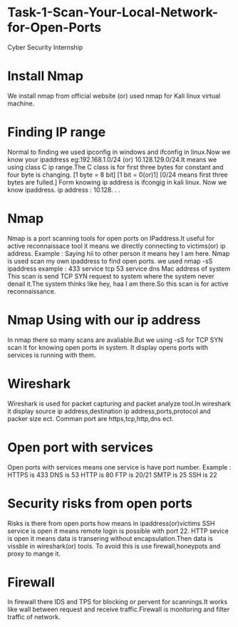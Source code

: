 # Task-1-Scan-Your-Local-Network-for-Open-Ports
Cyber Security Internship
# Install Nmap 
We install nmap from official website (or) used nmap for Kali linux virtual machine.

# Finding IP range
Normal to finding we used ipconfig in windows and ifconfig in linux.Now we know your ipaddress eg:192.168.1.0/24 (or) 10.128.129.0/24.It means we using class C ip range.The C class is for first three bytes for constant and four byte is changing.
[1 byte = 8 bit] [1 bit = 0(or)1] [0/24 means first three bytes are fulled.]
Form knowing ip address is ifcongig in kali linux.
Now we know ipaddress.
ip address : 10.128. . .

# Nmap
Nmap is a  port scanning tools for open ports on IPaddress.It useful for active reconnaissace tool it means we directly connecting to victims(or) ip address.
Example : Saying hii to other person it means hey I am here.
Nmap is used scan my own ipaddress to find open ports.
we used nmap -sS ipaddress
example : 433 service tcp
          53 service dns
          Mac address of system
This scan is send TCP SYN request to system where the system never denail it.The system thinks like hey, haa I am there.So this scan is for active reconnaissance.

# Nmap Using with our ip address
In nmap there so many scans are avaliable.But we using -sS for TCP SYN scan it for knowing open ports in system.
It display opens ports with services is running with them.

# Wireshark
Wireshark is used for packet capturing and packet analyze tool.In wireshark it display source ip address,destination ip address,ports,protocol and packer size ect.
Comman port are https,tcp,http,dns ect.

# Open port with services
Open ports with services means one service is have port number.
Example : HTTPS is 433
          DNS is 53
          HTTP is 80
          FTP is 20/21
          SMTP is 25
          SSH is 22

# Security risks from open ports
Risks is there from open ports how means in ipaddress(or)victims SSH service is open it means remote login is possible with port 22.
HTTP sevice is open it means data is transering without encapsulation.Then data is vissble in wireshark(or) tools.
To avoid this is use firewall,honeypots and proxy to mange it.
# Firewall
In firewall there IDS and TPS for blocking or pervent for scannings.It works like wall between request and receive traffic.Firewall is monitoring and filter traffic of network.

